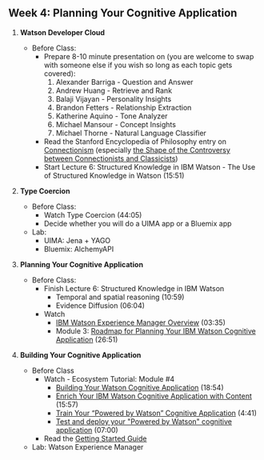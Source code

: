 ## Week 4: Planning Your Cognitive Application

1. __Watson Developer Cloud__
    - Before Class:
        + Prepare 8-10 minute presentation on (you are welcome to swap with someone else if you wish so long as each topic gets covered):
            1. Alexander Barriga - Question and Answer
            2. Andrew Huang - Retrieve and Rank
            3. Balaji Vijayan - Personality Insights
            4. Brandon Fetters - Relationship Extraction
            5. Katherine Aquino - Tone Analyzer
            6. Michael Mansour - Concept Insights
            7. Michael Thorne - Natural Language Classifier
        + Read the Stanford Encyclopedia of Philosophy entry on [Connectionism](http://plato.stanford.edu/entries/connectionism) (especially [the Shape of the Controversy between Connectionists and Classicists](http://plato.stanford.edu/entries/connectionism/#ShaConBetConCla))
        + Start Lecture 6: Structured Knowledge in IBM Watson - The Use of Structured Knowledge in Watson (15:51)
        
2. __Type Coercion__
    - Before Class:
        + Watch Type Coercion (44:05)
        + Decide whether you will do a UIMA app or a Bluemix app
    - Lab:
        + UIMA: Jena + YAGO
        + Bluemix: AlchemyAPI

3. __Planning Your Cognitive Application__
    - Before Class:
        + Finish Lecture 6: Structured Knowledge in IBM Watson
            * Temporal and spatial reasoning (10:59)
            * Evidence Diffusion (06:04)
        + Watch 
            * [IBM Watson Experience Manager Overview](https://www.youtube.com/watch?v=aBYSEJ-cu1w) (03:35)  
            * Module 3: [Roadmap for Planning Your IBM Watson Cognitive Application](https://www.youtube.com/watch?v=beojMPJq6Pc) (26:51)

4. __Building Your Cognitive Application__
    - Before Class 
        + Watch - Ecosystem Tutorial: Module #4
            * [Building Your Watson Cognitive Application](https://www.youtube.com/watch?v=qQ2L_-HJUjg) (18:54)
            * [Enrich Your IBM Watson Cognitive Application with Content](https://www.youtube.com/watch?v=l9kNS25zaF4) (15:57)
            * [Train Your “Powered by Watson” Cognitive Application](https://www.youtube.com/watch?v=LruLYKqJUAc) (4:41)
            * [Test and deploy your "Powered by Watson" cognitive application](https://www.youtube.com/watch?v=dlq1l8QKkgw) (07:00)
        + Read the [Getting Started Guide](https://github.com/zipfian/DSCI6008-student/blob/master/IBM%20Watson%20Academic%20Partners%20-%20Getting%20Started%20Guide%20v2.0.pdf)
    - Lab: Watson Experience Manager

